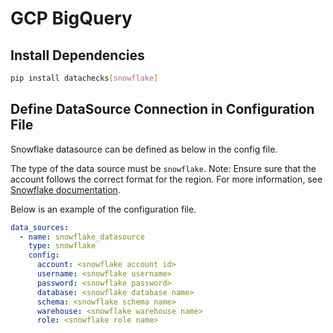 # **GCP BigQuery**

## Install Dependencies
```bash
pip install datachecks[snowflake]
```

## Define DataSource Connection in Configuration File

Snowflake datasource can be defined as below in the config file.

The type of the data source must be `snowflake`.
Note: Ensure sure that the account follows the correct format for the region. For more information, see [Snowflake documentation](https://docs.snowflake.com/en/user-guide/admin-account-identifier.html).

Below is an example of the configuration file.

```yaml
data_sources:
  - name: snowflake_datasource
    type: snowflake
    config:
      account: <snowflake account id>
      username: <snowflake username>
      password: <snowflake password>
      database: <snowflake database name>
      schema: <snowflake schema name>
      warehouse: <snowflake warehouse name>
      role: <snowflake role name>
```
